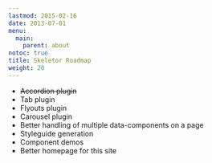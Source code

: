```yaml
---
lastmod: 2015-02-16
date: 2013-07-01
menu:
  main:
    parent: about
notoc: true
title: Skeletor Roadmap
weight: 20
---
```


* ~~Accordion plugin~~
* Tab plugin
* Flyouts plugin
* Carousel plugin
* Better handling of multiple data-components on a page
* Styleguide generation
* Component demos
* Better homepage for this site